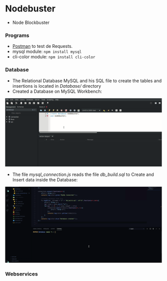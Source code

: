 # Nodebuster

* Node Blockbuster

### Programs

* [Postman](https://www.postman.com/) to test de Requests.
* mysql module: `npm install mysql`
* cli-color module: `npm install cli-color`

### Database

* The Relational Database MySQL and his SQL file to create the tables and insertions is located in _Database/_ directory
* Created a Database on MySQL Workbench:

<img src="Images/create-database.gif">

* The file *mysql_connection.js* reads the file *db_build.sql* to Create and Insert data inside the Database:

<img src="Images/inserting_database.gif">

### Webservices

